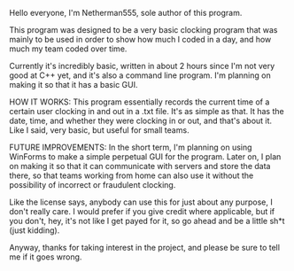 Hello everyone, I'm Netherman555, sole author of this program.

This program was designed to be a very basic clocking program that was mainly to be used in order to show how much I coded in a day, and
how much my team coded over time.

Currently it's incredibly basic, written in about 2 hours since I'm not very good at C++ yet, and it's also a command line program.  I'm
planning on making it so that it has a basic GUI.

HOW IT WORKS:
This program essentially records the current time of a certain user clocking in and out in a .txt file.  It's as simple as that.  It has 
the date, time, and whether they were clocking in or out, and that's about it.  Like I said, very basic, but useful for small teams.

FUTURE IMPROVEMENTS:
In the short term, I'm planning on using WinForms to make a simple perpetual GUI for the program.  Later on, I plan on making it so that it
can communicate with servers and store the data there, so that teams working from home can also use it without the possibility of incorrect
or fraudulent clocking.

Like the license says, anybody can use this for just about any purpose, I don't really care.  I would prefer if you give credit where
applicable, but if you don't, hey, it's not like I get payed for it, so go ahead and be a little sh*t (just kidding).

Anyway, thanks for taking interest in the project, and please be sure to tell me if it goes wrong.
